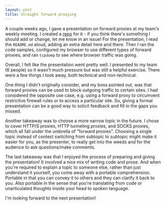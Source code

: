```yaml
---
layout: post
title: Straight forward proxying
---
```


A couple weeks ago, I gave a presentation on forward proxies at my team's weekly meeting. I created a [repo](https://github.com/zbo14/forward-proxying) for it - if you think there's something I should add or change, let me know in an issue! For the presentation, I read the `README.md` aloud, adding an extra detail here and there. Then I ran the code samples, configured my browser to use different types of forward proxies, and ran `tcpdump` to see where browser traffic was going.

Overall, I felt like the presentation went pretty well. I presented to my team (6 people) so it wasn't much pressure but was still a helpful exercise. There were a few things I took away, both technical and non-technical.

One thing I didn't originally consider, and my boss pointed out, was that forward proxies can be used to block outgoing traffic to certain sites. I had considered the opposite use case, e.g. using a forward proxy to circumvent restrictive firewall rules or to access a particular site. So, giving a formal presentation can be a good way to solicit feedback and fill in the gaps you missed.

Another takeaway was to choose a more narrow topic in the future. I chose to cover HTTP/S proxies, HTTP tunneling proxies, and SOCKS proxies, which all fall under the umbrella of "forward proxies". Choosing a single topic instead of context switching from subtopic to subtopic might make it easier for you, as the presenter, to really get into the weeds and for the audience to ask questions/make comments.

The last takeaway was that I enjoyed the process of preparing and giving the presentation! It involved a nice mix of writing code and prose. And when you're required to explain a topic to someone else, rather than just understand it yourself, you come away with a portable comprehension. Portable in that you can convey it to others and they can clarify it back to you. Also portable in the sense that you're translating from code or unarticulated thoughts inside your head to spoken language.

I'm looking forward to the next presentation!
